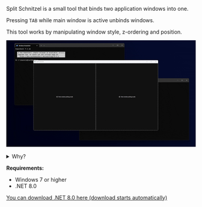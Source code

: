 Split Schnitzel is a small tool that binds two application windows into one.

Pressing `TAB` while main window is active unbinds windows.

This tool works by manipulating window style, z-ordering and position.

![](/github_img/preview.gif)

<details> 
  <summary>Why?</summary>
  <a href="https://www.youtube.com/watch?v=H0aIwBkJBtY&t=2s">Why not, You stupid bastard?</a>
</details>

**Requirements:**
- Windows 7 or higher
- .NET 8.0

[You can download .NET 8.0 here (download starts automatically)](https://dotnet.microsoft.com/en-us/download/dotnet/thank-you/sdk-8.0.101-windows-x64-installer)